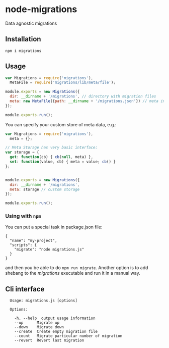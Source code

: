 node-migrations
============

Data agnostic migrations



## Installation

    npm i migrations


## Usage

```javascript
var Migrations = require('migrations'),
  MetaFile = require('migrations/lib/meta/file');

module.exports = new Migrations({
  dir: __dirname + '/migrations', // directory with migration files
  meta: new MetaFile({path: __dirname + '/migrations.json'}) // meta information storage
});

module.exports.run();
```

You can specify your custom store of meta data, e.g.:

```javascript
var Migrations = require('migrations'),
  meta = {};

// Meta Storage has very basic interface:
var storage = {
  get: function(cb) { cb(null, meta) },
  set: function(value, cb) { meta = value; cb() }
};


module.exports = new Migrations({
  dir: __dirname + '/migrations',
  meta: storage // custom storage
});

module.exports.run();
```

### Using with `npm`

You can put a special task in package.json file:

```
{
  "name": "my-project",
  "scripts": {
    "migrate": "node migrations.js"
  }
}
```

and then you be able to do `npm run migrate`. Another option is to add shebang
to the *migrations* executable and run it in a manual way.


## Cli interface

```
  Usage: migrations.js [options]

  Options:

    -h, --help  output usage information
    --up      Migrate up
    --down    Migrate down
    --create  Create empty migration file
    --count   Migrate particular number of migration
    --revert  Revert last migration
```
